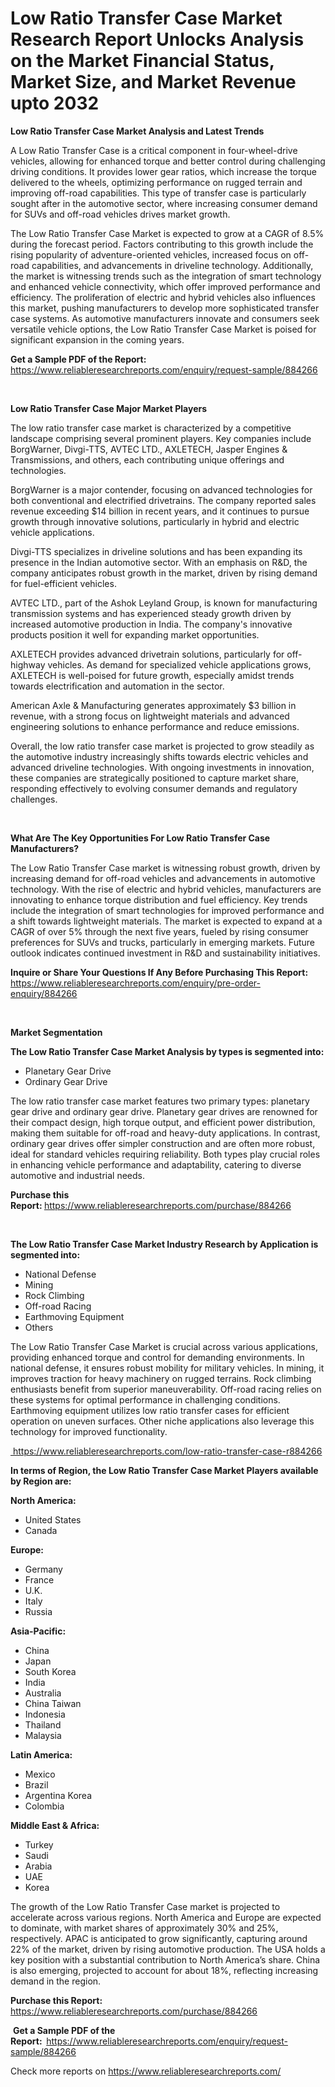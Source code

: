 <p><h1>Low Ratio Transfer Case Market Research Report Unlocks Analysis on the Market Financial Status, Market Size, and Market Revenue upto 2032</h1></p><p><strong>Low Ratio Transfer Case Market Analysis and Latest Trends</strong></p>
<p><p>A Low Ratio Transfer Case is a critical component in four-wheel-drive vehicles, allowing for enhanced torque and better control during challenging driving conditions. It provides lower gear ratios, which increase the torque delivered to the wheels, optimizing performance on rugged terrain and improving off-road capabilities. This type of transfer case is particularly sought after in the automotive sector, where increasing consumer demand for SUVs and off-road vehicles drives market growth.</p><p>The Low Ratio Transfer Case Market is expected to grow at a CAGR of 8.5% during the forecast period. Factors contributing to this growth include the rising popularity of adventure-oriented vehicles, increased focus on off-road capabilities, and advancements in driveline technology. Additionally, the market is witnessing trends such as the integration of smart technology and enhanced vehicle connectivity, which offer improved performance and efficiency. The proliferation of electric and hybrid vehicles also influences this market, pushing manufacturers to develop more sophisticated transfer case systems. As automotive manufacturers innovate and consumers seek versatile vehicle options, the Low Ratio Transfer Case Market is poised for significant expansion in the coming years.</p></p>
<p><strong>Get a Sample PDF of the Report:&nbsp;</strong> <a href="https://www.reliableresearchreports.com/enquiry/request-sample/884266?utm_campaign=2482&utm_medium=2&utm_source=Github&utm_content=ia&utm_term=25022025&utm_id=low-ratio-transfer-case">https://www.reliableresearchreports.com/enquiry/request-sample/884266</a></p>
<p>&nbsp;</p>
<p><strong>Low Ratio Transfer Case Major Market Players</strong></p>
<p><p>The low ratio transfer case market is characterized by a competitive landscape comprising several prominent players. Key companies include BorgWarner, Divgi-TTS, AVTEC LTD., AXLETECH, Jasper Engines & Transmissions, and others, each contributing unique offerings and technologies.</p><p>BorgWarner is a major contender, focusing on advanced technologies for both conventional and electrified drivetrains. The company reported sales revenue exceeding $14 billion in recent years, and it continues to pursue growth through innovative solutions, particularly in hybrid and electric vehicle applications.</p><p>Divgi-TTS specializes in driveline solutions and has been expanding its presence in the Indian automotive sector. With an emphasis on R&D, the company anticipates robust growth in the market, driven by rising demand for fuel-efficient vehicles.</p><p>AVTEC LTD., part of the Ashok Leyland Group, is known for manufacturing transmission systems and has experienced steady growth driven by increased automotive production in India. The company's innovative products position it well for expanding market opportunities.</p><p>AXLETECH provides advanced drivetrain solutions, particularly for off-highway vehicles. As demand for specialized vehicle applications grows, AXLETECH is well-poised for future growth, especially amidst trends towards electrification and automation in the sector.</p><p>American Axle & Manufacturing generates approximately $3 billion in revenue, with a strong focus on lightweight materials and advanced engineering solutions to enhance performance and reduce emissions.</p><p>Overall, the low ratio transfer case market is projected to grow steadily as the automotive industry increasingly shifts towards electric vehicles and advanced driveline technologies. With ongoing investments in innovation, these companies are strategically positioned to capture market share, responding effectively to evolving consumer demands and regulatory challenges.</p></p>
<p>&nbsp;</p>
<p><strong>What Are The Key Opportunities For Low Ratio Transfer Case Manufacturers?</strong></p>
<p><p>The Low Ratio Transfer Case market is witnessing robust growth, driven by increasing demand for off-road vehicles and advancements in automotive technology. With the rise of electric and hybrid vehicles, manufacturers are innovating to enhance torque distribution and fuel efficiency. Key trends include the integration of smart technologies for improved performance and a shift towards lightweight materials. The market is expected to expand at a CAGR of over 5% through the next five years, fueled by rising consumer preferences for SUVs and trucks, particularly in emerging markets. Future outlook indicates continued investment in R&D and sustainability initiatives.</p></p>
<p><strong>Inquire or Share Your Questions If Any Before Purchasing This Report:</strong> <a href="https://www.reliableresearchreports.com/enquiry/pre-order-enquiry/884266?utm_campaign=2482&utm_medium=2&utm_source=Github&utm_content=ia&utm_term=25022025&utm_id=low-ratio-transfer-case">https://www.reliableresearchreports.com/enquiry/pre-order-enquiry/884266</a></p>
<p>&nbsp;</p>
<p><strong>Market Segmentation</strong></p>
<p><strong>The Low Ratio Transfer Case Market Analysis by types is segmented into:</strong></p>
<p><ul><li>Planetary Gear Drive</li><li>Ordinary Gear Drive</li></ul></p>
<p><p>The low ratio transfer case market features two primary types: planetary gear drive and ordinary gear drive. Planetary gear drives are renowned for their compact design, high torque output, and efficient power distribution, making them suitable for off-road and heavy-duty applications. In contrast, ordinary gear drives offer simpler construction and are often more robust, ideal for standard vehicles requiring reliability. Both types play crucial roles in enhancing vehicle performance and adaptability, catering to diverse automotive and industrial needs.</p></p>
<p><strong>Purchase this Report:&nbsp;</strong><a href="https://www.reliableresearchreports.com/purchase/884266?utm_campaign=2482&utm_medium=2&utm_source=Github&utm_content=ia&utm_term=25022025&utm_id=low-ratio-transfer-case">https://www.reliableresearchreports.com/purchase/884266</a></p>
<p>&nbsp;</p>
<p><strong>The Low Ratio Transfer Case Market Industry Research by Application is segmented into:</strong></p>
<p><ul><li>National Defense</li><li>Mining</li><li>Rock Climbing</li><li>Off-road Racing</li><li>Earthmoving Equipment</li><li>Others</li></ul></p>
<p><p>The Low Ratio Transfer Case Market is crucial across various applications, providing enhanced torque and control for demanding environments. In national defense, it ensures robust mobility for military vehicles. In mining, it improves traction for heavy machinery on rugged terrains. Rock climbing enthusiasts benefit from superior maneuverability. Off-road racing relies on these systems for optimal performance in challenging conditions. Earthmoving equipment utilizes low ratio transfer cases for efficient operation on uneven surfaces. Other niche applications also leverage this technology for improved functionality.</p></p>
<p><a href="https://www.reliableresearchreports.com/low-ratio-transfer-case-r884266?utm_campaign=2482&utm_medium=2&utm_source=Github&utm_content=ia&utm_term=25022025&utm_id=low-ratio-transfer-case">&nbsp;https://www.reliableresearchreports.com/low-ratio-transfer-case-r884266</a></p>
<p><strong>In terms of Region, the Low Ratio Transfer Case Market Players available by Region are:</strong></p>
<p>
    <p> <strong> North America: </strong>
        <ul>
            <li>United States</li>
            <li>Canada</li>
        </ul>
        </p> 
    <p> <strong> Europe: </strong>
        <ul>
            <li>Germany</li>
            <li>France</li>
            <li>U.K.</li>
            <li>Italy</li>
            <li>Russia</li>
        </ul>
        </p> 
    <p> <strong> Asia-Pacific: </strong>
        <ul>
            <li>China</li>
            <li>Japan</li>
            <li>South Korea</li>
            <li>India</li>
            <li>Australia</li>
            <li>China Taiwan</li>
            <li>Indonesia</li>
            <li>Thailand</li>
            <li>Malaysia</li>
        </ul>
        </p> 
    <p> <strong> Latin America: </strong>
        <ul>
            <li>Mexico</li>
            <li>Brazil</li>
            <li>Argentina Korea</li>
            <li>Colombia</li>
        </ul>
        </p> 
    <p> <strong> Middle East & Africa: </strong>
        <ul>
            <li>Turkey</li>
            <li>Saudi</li>
            <li>Arabia</li>
            <li>UAE</li>
            <li>Korea</li>
        </ul>
    </p>
    </p>
<p><p>The growth of the Low Ratio Transfer Case market is projected to accelerate across various regions. North America and Europe are expected to dominate, with market shares of approximately 30% and 25%, respectively. APAC is anticipated to grow significantly, capturing around 22% of the market, driven by rising automotive production. The USA holds a key position with a substantial contribution to North America’s share. China is also emerging, projected to account for about 18%, reflecting increasing demand in the region.</p></p>
<p><strong>Purchase this Report: </strong><a href="https://www.reliableresearchreports.com/purchase/884266?utm_campaign=2482&utm_medium=2&utm_source=Github&utm_content=ia&utm_term=25022025&utm_id=low-ratio-transfer-case">https://www.reliableresearchreports.com/purchase/884266</a></p>
<p>&nbsp;<strong>Get a Sample PDF of the Report:&nbsp;&nbsp;</strong><a href="https://www.reliableresearchreports.com/enquiry/request-sample/884266?utm_campaign=2482&utm_medium=2&utm_source=Github&utm_content=ia&utm_term=25022025&utm_id=low-ratio-transfer-case">https://www.reliableresearchreports.com/enquiry/request-sample/884266</a></p>
<p><strong></strong></p>
<p>Check more reports on <a href="https://www.reliableresearchreports.com/?utm_campaign=2482&utm_medium=2&utm_source=Github&utm_content=ia&utm_term=25022025&utm_id=low-ratio-transfer-case">https://www.reliableresearchreports.com/</a></p>